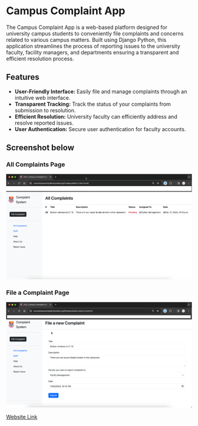# Campus Complaint App

The Campus Complaint App is a web-based platform designed for university campus students to conveniently file complaints and concerns related to various campus matters. Built using Django Python, this application streamlines the process of reporting issues to the university faculty, facility managers, and departments ensuring a transparent and efficient resolution process.

## Features

- **User-Friendly Interface:** Easily file and manage complaints through an intuitive web interface.
- **Transparent Tracking:** Track the status of your complaints from submission to resolution.
- **Efficient Resolution:** University faculty can efficiently address and resolve reported issues.
- **User Authentication:** Secure user authentication for faculty accounts.

## Screenshot below

### All Complaints Page
![All Complaint Page](https://github.com/NharnahQwami/ucc-campus-complaint-system/blob/main/All%20Complaints.png)

### File a Complaint Page
![File Complaint Page](https://github.com/NharnahQwami/ucc-campus-complaint-system/blob/main/file%20complaint.png)


[Website Link](https://ucccampuscomplaintsystem.pythonanywhere.com/)
